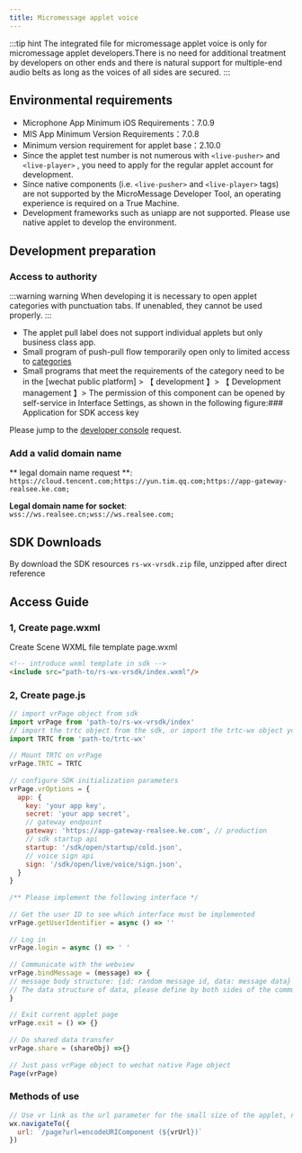 ```yaml
---
title: Micromessage applet voice
---
```


:::tip hint
The integrated file for micromessage applet voice is only for micromessage applet developers.There is no need for additional treatment by developers on other ends and there is natural support for multiple-end audio belts as long as the voices of all sides are secured.
:::

## Environmental requirements

- Microphone App Minimum iOS Requirements：7.0.9
- MIS App Minimum Version Requirements：7.0.8
- Minimum version requirement for applet base：2.10.0
- Since the applet test number is not numerous with `<live-pusher>` and `<live-player>` , you need to apply for the regular applet account for development.
- Since native components (i.e. `<live-pusher>` and `<live-player>` tags) are not supported by the MicroMessage Developer Tool, an operating experience is required on a True Machine.
- Development frameworks such as uniapp are not supported. Please use native applet to develop the environment.

## Development preparation

### Access to authority

:::warning warning
When developing it is necessary to open applet categories with punctuation tabs. If unenabled, they cannot be used properly.
:::

- The applet pull label does not support individual applets but only business class app.
- Small program of push-pull flow temporarily open only to limited access to [ categories ](https://developers.weixin.qq.com/miniprogram/dev/component/live-pusher.html)
- Small programs that meet the requirements of the category need to be in the [wechat public platform] > 【 development 】> 【 Development management 】> The permission of this component can be opened by self-service in Interface Settings, as shown in the following figure:<!-- !\[check\](../../../../assets/wx/check.png) -->### Application for SDK access key

Please jump to the [developer console](https://developers.realsee.com/console) request.

### Add a valid domain name

** legal domain name request **: `https://cloud.tencent.com;https://yun.tim.qq.com;https://app-gateway-realsee.ke.com;`

**Legal domain name for socket**: `wss://ws.realsee.cn;wss://ws.realsee.com;`


## SDK Downloads

By [ ](https://vrlab-static.ljcdn.com/release/web/sdk/vrwebview-miniprogram.3af4ce43.zip) download the SDK resources `rs-wx-vrsdk.zip` file, unzipped after direct reference

## Access Guide

### 1, Create page.wxml

Create Scene WXML file template page.wxml

```html 
<!-- introduce wxml template in sdk -->
<include src="path-to/rs-wx-vrsdk/index.wxml"/>
```

### 2, Create page.js

```javascript title="page.js"
// import vrPage object from sdk 
import vrPage from 'path-to/rs-wx-vrsdk/index'
// import the trtc object from the sdk, or import the trtc-wx object you plugged in 
import TRTC from 'path-to/trtc-wx'
 
// Mount TRTC on vrPage 
vrPage.TRTC = TRTC
 
// configure SDK initialization parameters 
vrPage.vrOptions = {
  app: {
    key: 'your app key',
    secret: 'your app secret',
    // gateway endpoint
    gateway: 'https://app-gateway-realsee.ke.com', // production
    // sdk startup api
    startup: '/sdk/open/startup/cold.json',
    // voice sign api
    sign: '/sdk/open/live/voice/sign.json',
  }
}
 
/** Please implement the following interface */ 
 
// Get the user ID to see which interface must be implemented 
vrPage.getUserIdentifier = async () => ''
 
// Log in 
vrPage.login = async () => ' ' 
 
// Communicate with the webview 
vrPage.bindMessage = (message) => { 
// message body structure: {id: random message id, data: message data} 
// The data structure of data, please define by both sides of the communication 
} 
 
// Exit current applet page 
vrPage.exit = () => {} 
 
// Do shared data transfer 
vrPage.share = (shareObj) =>{} 
 
// Just pass vrPage object to wechat native Page object 
Page(vrPage)
```

### Methods of use

```js
// Use vr link as the url parameter for the small size of the applet, note the need to use encodeURIComponent 
wx.navigateTo({
  url: `/page?url=encodeURIComponent (${vrUrl})`
})
```
